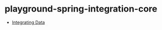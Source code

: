 # playground-spring-integration-core

- [Integrating Data](https://spring.io/guides/gs/integration/)